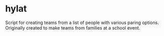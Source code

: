 # hylat
Script for creating teams from a list of people with various paring options. Originally created to make teams from families at a school event.
